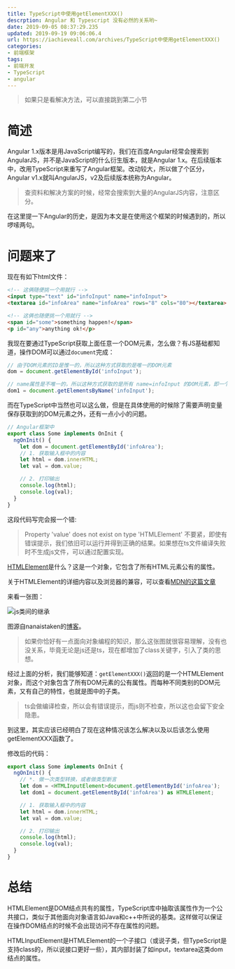 ```yaml
---
title: TypeScript中使用getElementXXX()
descrption: Angular 和 Typescript 没有必然的关系哟~
date: 2019-09-05 08:37:29.235
updated: 2019-09-19 09:06:06.4
url: https://iachieveall.com/archives/TypeScript中使用getElementXXX()
categories: 
- 前端框架
tags: 
- 前端开发
- TypeScript
- angular
---
```


> 如果只是看解决方法，可以直接跳到第二小节

# 简述

Angular 1.x版本是用JavaScript编写的，我们在百度Angular经常会搜索到AngularJS，并不是JavaScript的什么衍生版本，就是Angular 1.x。在后续版本中，改用TypeScript来重写了Angular框架。改动较大，所以做了个区分，Angular v1.x就叫AngularJS，v2及后续版本统称为Angular。

> 查资料和解决方案的时候，经常会搜索到大量的AngularJS内容，注意区分。

在这里提一下Angular的历史，是因为本文是在使用这个框架的时候遇到的，所以啰嗦两句。

# 问题来了

现在有如下html文件：

```html
<!-- 这俩随便挑一个用就行 -->
<input type="text" id="infoInput" name="infoInput">
<textarea id="infoArea" name="infoArea" rows="8" cols="80"></textarea>

<!-- 这俩也随便挑一个用就行 -->
<span id="some">something happen!</span>
<p id="any">anything ok!</p>
```

我现在要通过TypeScript获取上面任意一个DOM元素，怎么做？有JS基础都知道，操作DOM可以通过```document```完成：

```JavaScript
// 由于DOM元素的ID是惟一的，所以这种方式获取的是唯一的DOM元素
dom = document.getElementById('infoInput');

// name属性是不唯一的，所以这种方式获取的是所有 name=infoInput 的DOM元素，即一个数组
dom1 = document.getElementsByName('infoInput');
```

而在TypeScript中当然也可以这么做，但是在具体使用的时候除了需要声明变量保存获取到的DOM元素之外，还有一点小小的问题。

```TypeScript
// Angular框架中
export class Some implements OnInit {
  ngOnInit() {
    let dom = document.getElementById('infoArea');
    // 1. 获取输入框中的内容
    let html = dom.innerHTML;
    let val = dom.value;

    // 2. 打印输出
    console.log(html);
    console.log(val);
  }
}
```

这段代码写完会报一个错:

> Property 'value' does not exist on type 'HTMLElement'
> 不要紧，即使有错误提示，我们依旧可以运行并得到正确的结果。如果想在ts文件编译失败时不生成js文件，可以通过配置实现。

[HTMLElement](https://www.w3school.com.cn/xmldom/dom_htmlelement.asp)是什么？这是一个对象，它包含了所有HTML元素公有的属性。

关于HTMLElement的详细内容以及浏览器的兼容，可以查看[MDN的这篇文章](https://developer.mozilla.org/zh-CN/docs/Web/API/HTMLElement)

来看一张图：

![js类间的继承](https://iachieveall.com/upload/2019/9/js%E7%B1%BB%E9%97%B4%E7%9A%84%E7%BB%A7%E6%89%BF-d130b3ce73cb47bdb13958b755730211.png)

图源自nanaistaken的[博客](https://segmentfault.com/a/1190000009863666)。

> 如果你恰好有一点面向对象编程的知识，那么这张图就很容易理解，没有也没关系，毕竟无论是js还是ts，现在都增加了class关键字，引入了类的思想。

经过上面的分析，我们能够知道：```getElementXXX()```返回的是一个HTMLElement对象，而这个对象包含了所有DOM元素的公有属性。而每种不同类别的DOM元素，又有自己的特性，也就是图中的子类。

> ts会做编译检查，所以会有错误提示，而js则不检查，所以这也会留下安全隐患。

到这里，其实应该已经明白了现在这种情况该怎么解决以及以后该怎么使用getElementXXX函数了。

修改后的代码：

```ts
export class Some implements OnInit {
  ngOnInit() {
    // *. 做一次类型转换，或者做类型断言
    let dom = <HTMLInputElement>document.getElementById('infoArea');
    let dom1 = document.getElementById('infoArea') as HTMLElement;

    // 1. 获取输入框中的内容
    let html = dom.innerHTML;
    let val = dom.value;

    // 2. 打印输出
    console.log(html);
    console.log(val);
  }
}
```

# 总结

HTMLElement是DOM结点共有的属性，TypeScript库中抽取该属性作为一个公共接口，类似于其他面向对象语言如Java和c++中所说的基类。这样做可以保证在操作DOM结点的时候不会出现访问不存在属性的问题。

HTMLInputElement是HTMLElement的一个子接口（或说子类，但TypeScript是支持class的，所以说接口更好一些），其内部封装了如input，textarea这类dom结点的属性。
